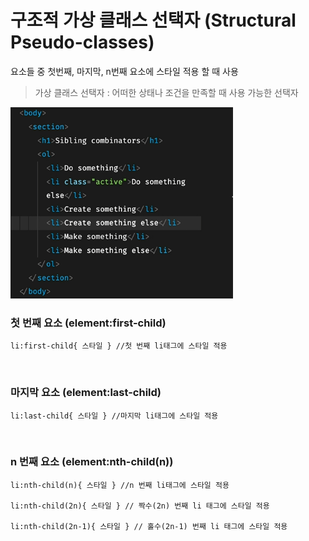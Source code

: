 # 구조적 가상 클래스 선택자 (Structural Pseudo-classes)

요소들 중 첫번째, 마지막, n번째 요소에 스타일 적용 할 때 사용
<br>

> 가상 클래스 선택자 : 어떠한 상태나 조건을 만족할 때 사용 가능한 선택자

![](./캡처.PNG)

### 첫 번째 요소 (element:first-child)

```
li:first-child{ 스타일 } //첫 번째 li태그에 스타일 적용
```

<br>

### 마지막 요소 (element:last-child)

```
li:last-child{ 스타일 } //마지막 li태그에 스타일 적용
```

<br>

### n 번째 요소 (element:nth-child(n))

```
li:nth-child(n){ 스타일 } //n 번째 li태그에 스타일 적용

li:nth-child(2n){ 스타일 } // 짝수(2n) 번째 li 태그에 스타일 적용

li:nth-child(2n-1){ 스타일 } // 홀수(2n-1) 번째 li 태그에 스타일 적용
```
